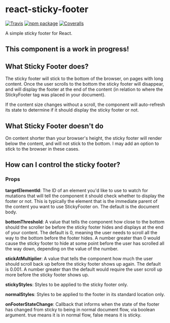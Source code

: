 # react-sticky-footer

[![Travis][build-badge]][build]
[![npm package][npm-badge]][npm]
[![Coveralls][coveralls-badge]][coveralls]

A simple sticky footer for React.

[build-badge]: https://img.shields.io/travis/user/repo/master.png?style=flat-square
[build]: https://travis-ci.org/user/repo

[npm-badge]: https://img.shields.io/npm/v/npm-package.png?style=flat-square
[npm]: https://www.npmjs.org/package/npm-package

[coveralls-badge]: https://img.shields.io/coveralls/user/repo/master.png?style=flat-square
[coveralls]: https://coveralls.io/github/user/repo

## This component is a work in progress!


## What Sticky Footer does?

The sticky footer will stick to the bottom of the browser, on pages with long content. Once the user scrolls to the bottom the sticky footer will disappear, and will display the footer at the end of the content (in relation to where the StickyFooter tag was placed in your document).

If the content size changes without a scroll, the component will auto-refresh its state to determine if it should display the sticky footer or not.

## What Sticky Footer doesn't do

On content shorter than your browser's height, the sticky footer will render below the content, and will not stick to the bottom. I may add an option to stick to the browser in these cases.

## How can I control the sticky footer?

### Props

__targetElementId__: The ID of an element you'd like to use to watch for mutations that will tell the component it should check whether to display the footer or not. This is typically the element that is the immediate parent of the content you want to use StickyFooter on. The default is the document body.

__bottomThreshold__: A value that tells the component how close to the bottom should the scroller be before the sticky footer hides and displays at the end of your content. The default is 0, meaning the user needs to scroll all the way to the bottom before the footer hides. A number greater than 0 would cause the sticky footer to hide at some point before the user has scrolled all the way down, depending on the value of the number.

__stickAtMultiplier__: A value that tells the component how much the user should scroll back up before the sticky footer shows up again. The default is 0.001. A number greater than the default would require the user scroll up more before the sticky footer shows up.

__stickyStyles__: Styles to be applied to the sticky footer only.

__normalStyles__: Styles to be applied to the footer in its standard location only.

__onFooterStateChange__: Callback that informs when the state of the footer has changed from sticky to being in normal document flow, via boolean argument. true means it is in normal flow, false means it is sticky.
